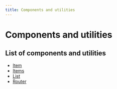 ```yaml
---
title: Components and utilities
---
```


# Components and utilities

## List of components and utilities

- [Item](Item/)
- [Items](Items/)
- [List](List/)
- [Router](Router/)